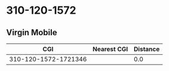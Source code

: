# 310-120-1572
## Virgin Mobile


| CGI | Nearest CGI | Distance |
|-----|-------------|----------|
| 310-120-1572-1721346 |  | 0.0 |
